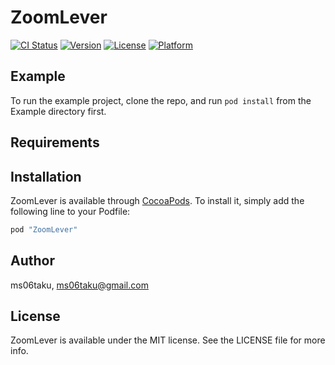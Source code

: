 # ZoomLever

[![CI Status](http://img.shields.io/travis/ms06taku/ZoomLever.svg?style=flat)](https://travis-ci.org/ms06taku/ZoomLever)
[![Version](https://img.shields.io/cocoapods/v/ZoomLever.svg?style=flat)](http://cocoapods.org/pods/ZoomLever)
[![License](https://img.shields.io/cocoapods/l/ZoomLever.svg?style=flat)](http://cocoapods.org/pods/ZoomLever)
[![Platform](https://img.shields.io/cocoapods/p/ZoomLever.svg?style=flat)](http://cocoapods.org/pods/ZoomLever)

## Example

To run the example project, clone the repo, and run `pod install` from the Example directory first.

## Requirements

## Installation

ZoomLever is available through [CocoaPods](http://cocoapods.org). To install
it, simply add the following line to your Podfile:

```ruby
pod "ZoomLever"
```

## Author

ms06taku, ms06taku@gmail.com

## License

ZoomLever is available under the MIT license. See the LICENSE file for more info.
